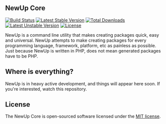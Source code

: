 ## NewUp Core

[![Build Status](https://travis-ci.org/newup/core.svg)](https://travis-ci.org/newup/core)
[![Latest Stable Version](https://poser.pugx.org/newup/core/v/stable.svg)](https://packagist.org/packages/newup/core)
[![Total Downloads](https://poser.pugx.org/newup/core/downloads.svg)](https://packagist.org/packages/newup/core)
[![Latest Unstable Version](https://poser.pugx.org/newup/core/v/unstable.svg)](https://packagist.org/packages/newup/core)
[![License](https://poser.pugx.org/newup/core/license.svg)](https://packagist.org/packages/newup/core)

NewUp is a command line utility that makes creating packages quick, easy and universal. NewUp attempts to make creating packages for every programming language, framework, platform, etc as painless as possible. Just because NewUp is written in PHP, does not mean generated packages have to be PHP.

## Where is everything?

NewUp is in heavy active development, and things will appear here soon. If you're interested, watch this repository.

## License

The NewUp Core is open-sourced software licensed under the [MIT license](http://opensource.org/licenses/MIT).